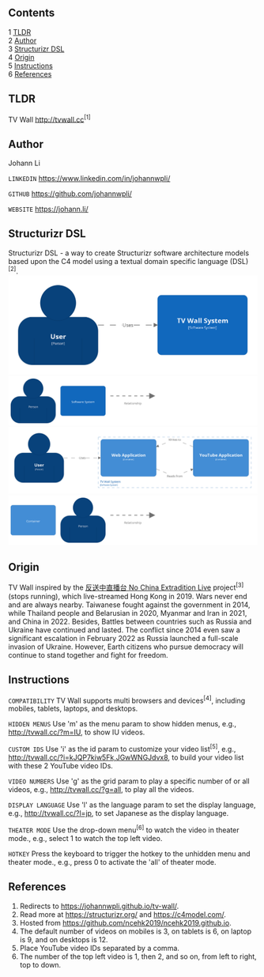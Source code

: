 Contents
---
1	[TLDR](#tldr)  
2	[Author](#author)  
3	[Structurizr DSL](#structurizr-dsl)  
4	[Origin](#origin)  
5	[Instructions](#instructions)  
6	[References](#references)  


TLDR
---
TV Wall http://tvwall.cc<sup>[1]</sup>


Author
---
Johann Li

`LINKEDIN` https://www.linkedin.com/in/johannwpli/

`GITHUB` https://github.com/johannwpli/

`WEBSITE` https://johann.li/


Structurizr DSL
---
Structurizr DSL - a way to create Structurizr software architecture models based upon the C4 model using a textual domain specific language (DSL)<sup>[2]</sup>.  
![Structurizr System Context Image](image/structurizr-SystemContext-001.png "Structurizr System Context")  
![Structurizr System Context Key Image](image/structurizr-SystemContext-001-key.png "Structurizr System Context Key")  
![Structurizr Container Image](image/structurizr-Container-001.png "Structurizr Container")  
![Structurizr Container Key Image](image/structurizr-Container-001-key.png "Structurizr Container Key")  


Origin
---
TV Wall inspired by the [反送中直播台 No China Extradition Live](https://ncehk2019.github.io/) project<sup>[3]</sup> (stops running), which live-streamed Hong Kong in 2019. Wars never end and are always nearby. Taiwanese fought against the government in 2014, while Thailand people and Belarusian in 2020, Myanmar and Iran in 2021, and China in 2022. Besides, Battles between countries such as Russia and Ukraine have continued and lasted. The conflict since 2014 even saw a significant escalation in February 2022 as Russia launched a full-scale invasion of Ukraine. However, Earth citizens who pursue democracy will continue to stand together and fight for freedom.


Instructions
---
`COMPATIBILITY` TV Wall supports multi browsers and devices<sup>[4]</sup>, including mobiles, tablets, laptops, and desktops.

`HIDDEN MENUS` Use 'm' as the menu param to show hidden menus, e.g., http://tvwall.cc/?m=IU, to show IU videos.

`CUSTOM IDS` Use 'i' as the id param to customize your video list<sup>[5]</sup>, e.g., http://tvwall.cc/?i=kJQP7kiw5Fk,JGwWNGJdvx8, to build your video list with these 2 YouTube video IDs.

`VIDEO NUMBERS` Use 'g' as the grid param to play a specific number of or all videos, e.g., http://tvwall.cc/?g=all, to play all the videos.

`DISPLAY LANGUAGE` Use 'l' as the language param to set the display language, e.g., http://tvwall.cc/?l=jp, to set Japanese as the display language.

`THEATER MODE` Use the drop-down menu<sup>[6]</sup> to watch the video in theater mode., e.g., select 1 to watch the top left video.

`HOTKEY` Press the keyboard to trigger the hotkey to the unhidden menu and theater mode., e.g., press 0 to activate the 'all' of theater mode.


References
---
1. Redirects to https://johannwpli.github.io/tv-wall/.  
2. Read more at https://structurizr.org/ and https://c4model.com/.  
3. Hosted from https://github.com/ncehk2019/ncehk2019.github.io.  
4. The default number of videos on mobiles is 3, on tablets is 6, on laptop is 9, and on desktops is 12.  
5. Place YouTube video IDs separated by a comma.  
6. The number of the top left video is 1, then 2, and so on, from left to right, top to down.